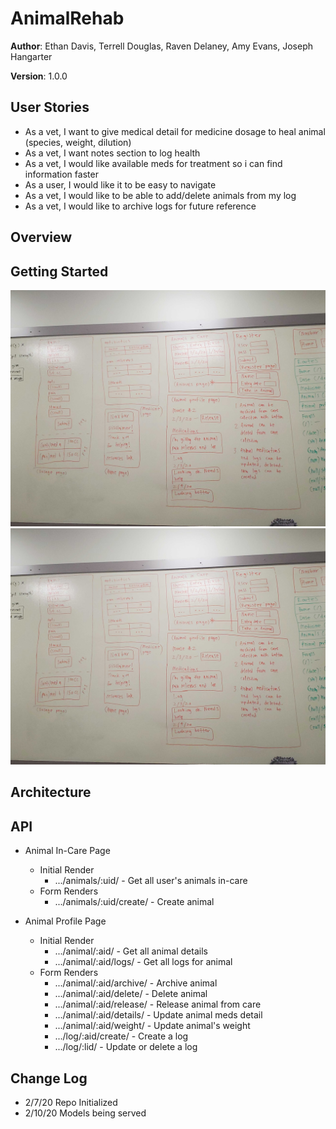 # AnimalRehab

**Author**: Ethan Davis, Terrell Douglas, Raven Delaney, Amy Evans, Joseph Hangarter

**Version**: 1.0.0 

## User Stories
* As a vet, I want to give medical detail for medicine dosage to heal animal (species, weight, dilution)
* As a vet, I want notes section to log health
* As a vet, I would like available meds for treatment so i can find information faster
* As a user, I would like it to be easy to navigate
* As a vet, I would like to be able to add/delete animals from my log
* As a vet, I would like to archive logs for future reference

## Overview
<!-- Provide a high level overview of what this application is and why you are building it, beyond the fact that it's an assignment for a Code Fellows 401 class. (i.e. What's your problem domain?) -->

## Getting Started
<!-- What are the steps that a user must take in order to build this app on their own machine and get it running? -->
![Wireframes](/assets/wireframes.jpg)
![Models](/assets/wireframes.jpg)

## Architecture
<!-- Provide a detailed description of the application design. What technologies (languages, libraries, etc) you're using, and any other relevant design information. This is also an area which you can include any visuals; flow charts, example usage gifs, screen captures, etc.-->

## API
<!-- Provide detailed instructions for your applications usage. This should include any methods or endpoints available to the user/client/developer. Each section should be formatted to provide clear syntax for usage, example calls including input data requirements and options, and example responses or return values. -->
- Animal In-Care Page
  - Initial Render
    - .../animals/:uid/ - Get all user's animals in-care
  - Form Renders
    - .../animals/:uid/create/ - Create animal

- Animal Profile Page
  - Initial Render
    - .../animal/:aid/ - Get all animal details
    - .../animal/:aid/logs/ - Get all logs for animal
  - Form Renders
    - .../animal/:aid/archive/ - Archive animal
    - .../animal/:aid/delete/ - Delete animal
    - .../animal/:aid/release/ - Release animal from care
    - .../animal/:aid/details/ - Update animal meds detail
    - .../animal/:aid/weight/ - Update animal's weight
    - .../log/:aid/create/ - Create a log
    - .../log/:lid/ - Update or delete a log

## Change Log
<!-- Use this are to document the iterative changes made to your application as each feature is successfully implemented. Use time stamps. Here's an example:
01-01-2001 4:59pm - Added functionality to add and delete some things.
-->
* 2/7/20 Repo Initialized
* 2/10/20 Models being served
